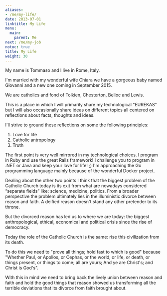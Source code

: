 ```yaml
---
aliases:
- /me/my-life/
date: 2013-07-01
linktitle: My Life
menu:
  main:
    parent: Me
next: /me/my-job
notoc: true
title: My Life
weight: 30
---
```


My name is Tommaso and I live in Rome, Italy.

I'm married with my wonderful wife Chiara we have a gorgeous baby named Giovanni and a new one coming in September 2015.

We are catholics and fond of Tolkien, Chesterton, Belloc and Lewis.

This is a place in which I will primarily share my technological "EUREKAS" but I will also occasionally share ideas on different topics all centered on reflections about facts, thoughts and ideas.

I'll strive to ground these reflections on some the following principles:

1. Love for life
2. Catholic antropology
3. Truth

The first point is very well mirrored in my technological choices. I program in Ruby and use the great Rails framework!
I challenge you to program in .NET or Java and keep your love for life! ;)
I'm approaching the Go programming language mainly because of the wonderful Docker project.

Dealing about the other two points I think that the biggest problem of the Catholic Church today is its exit from what are nowadays considered “separate fields” like: science, medicine, politics.
From a broader perspective the problem ultimately lies in the illuministic divorce between reason and faith. A deified reason doesn't stand any other pretender to its throne.

But the divorced reason has led us to where we are today: the biggest anthropological, ethical, economical and political crisis since the rise of democracy.

Today the role of the Catholic Church is the same: rise this civilization from its death.

To do this we need to "prove all things; hold fast to which is good" because "Whether Paul, or Apollos, or Cephas, or the world, or life, or death, or things present, or things to come; all are yours; And ye are Christ's; and Christ is God's".

With this in mind we need to bring back the lively union between reason and faith and hold the good things that reason showed us transforming all the terrible deviations that its divorce from faith brought about.

